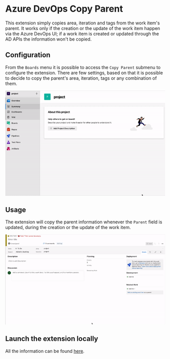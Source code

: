 # Azure DevOps Copy Parent
This extension simply copies area, iteration and tags from the work item's parent. It works only if the creation or the update of the work item happen via the Azure DevOps UI; if a work item is created or updated through the AD APIs the information won't be copied.

## Configuration
From the `Boards` menu it is possible to access the `Copy Parent` submenu to configure the extension. There are few settings, based on that it is possible to decide to copy the parent's area, iteration, tags or any combination of them.

![Extension settings](readme-static/settings.gif "Extension settings")

## Usage
The extension will copy the parent information whenever the `Parent` field is updated, during the creation or the update of the work item.

![Child creation](readme-static/new-child.gif "Child creation")

## Launch the extension locally
All the information can be found [here](https://github.com/microsoft/azure-devops-extension-hot-reload-and-debug).